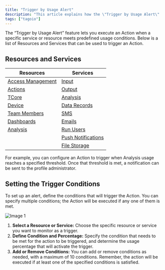 ```yaml
---
title: "Trigger by Usage Alert"
description: "This article explains how the \"Trigger by Usage Alert\" feature works, lists which TagoIO resources and services can fire usage alerts, and describes how to define the conditions that trigger an action."
tags: ["tagoio"]
---
```

The “Trigger by Usage Alert” feature lets you execute an Action when a specific service or resource meets predefined usage conditions. Below is a list of Resources and Services that can be used to trigger an Action.

## Resources and Services

| Resources | Services |
|---|---|
| [Access Management](/docs/tagoio/tagorun/access-management/) | [Input](/docs/tagoio/profiles/services/data-input-service.md) |
| [Actions](/docs/tagoio/actions/) | [Output](/docs/tagoio/profiles/services/data-output-service.md) |
| [TCore](/docs/tagocore/) | [Analysis](/docs/tagoio/analysis/) |
| [Device](/docs/tagoio/devices/) | [Data Records](/docs/tagoio/profiles/services/data-records.md) |
| [Team Members](/docs/tagoio/profiles/team-management-sharing-your-profile.md) | [SMS](/docs/tagoio/profiles/services/sms-service.md) |
| [Dashboards](/docs/tagoio/dashboards/) | [Emails](/docs/tagoio/profiles/services/e-mail-service.md) |
| [Analysis](/docs/tagoio/analysis/) | [Run Users](/docs/tagoio/profiles/services/end-users-service.md) |
|  | [Push Notifications](/docs/tagoio/profiles/services/notification-service.md) |
|  | [File Storage](/docs/tagoio/profiles/services/file-storage-service.md) |

For example, you can configure an Action to trigger when Analysis usage reaches a specified threshold. Once that threshold is met, a notification can be sent to the profile administrator.

## Setting the Trigger Conditions

To set up an alert, define the conditions that will trigger the Action. You can specify multiple conditions; the Action will be executed if any one of them is met.

![Image 1](/docs_imagem/tagoio/external-17f4f80c.png)

1. **Select a Resource or Service:** Choose the specific resource or service you want to monitor as a trigger.
2. **Define Condition and Percentage:** Specify the condition that needs to be met for the action to be triggered, and determine the usage percentage that will activate the trigger.
3. **Add or Remove Conditions:** You can add or remove conditions as needed, with a maximum of 10 conditions. Remember, the action will be executed if at least one of the specified conditions is satisfied.
